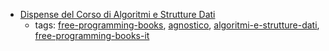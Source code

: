 * [Dispense del Corso di Algoritmi e Strutture Dati](http://www.dmi.unict.it/nicosia/lectures/programmazione-scientifica/algo.pdf)
    * tags: [free-programming-books](../tags/free-programming-books.md), [agnostico](../tags/agnostico.md), [algoritmi-e-strutture-dati](../tags/algoritmi-e-strutture-dati.md), [free-programming-books-it](../tags/free-programming-books-it.md)
